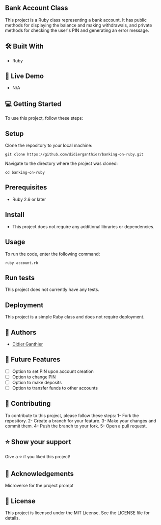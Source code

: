 ## Bank Account Class
This project is a Ruby class representing a bank account. It has public methods for displaying the balance and making withdrawals, and private methods for checking the user's PIN and generating an error message.

## 🛠 Built With
- Ruby

## 🚀 Live Demo
- N/A

## 💻 Getting Started
To use this project, follow these steps:

## Setup
Clone the repository to your local machine:
```
git clone https://github.com/didierganthier/banking-on-ruby.git
```
Navigate to the directory where the project was cloned:
```
cd banking-on-ruby
```

## Prerequisites
- Ruby 2.6 or later

## Install
- This project does not require any additional libraries or dependencies.

## Usage
To run the code, enter the following command:
```
ruby account.rb
```

## Run tests
This project does not currently have any tests.

## Deployment
This project is a simple Ruby class and does not require deployment.

## 👥 Authors
- [Didier Ganthier](https://bit.ly/didierganthier)

## 🔭 Future Features
- [ ] Option to set PIN upon account creation
- [ ] Option to change PIN
- [ ] Option to make deposits
- [ ] Option to transfer funds to other accounts

## 🤝 Contributing
To contribute to this project, please follow these steps:
1- Fork the repository.
2- Create a branch for your feature.
3- Make your changes and commit them.
4- Push the branch to your fork.
5- Open a pull request.

## ⭐️ Show your support
Give a ⭐️ if you liked this project!

## 🙏 Acknowledgements
Microverse for the project prompt

## 📝 License
This project is licensed under the MIT License. See the LICENSE file for details.
